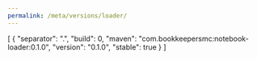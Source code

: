 ```yaml
---
permalink: /meta/versions/loader/
---
```

[
  {
    "separator": ".",
    "build": 0,
    "maven": "com.bookkeepersmc:notebook-loader:0.1.0",
    "version": "0.1.0",
    "stable": true
  }
]  